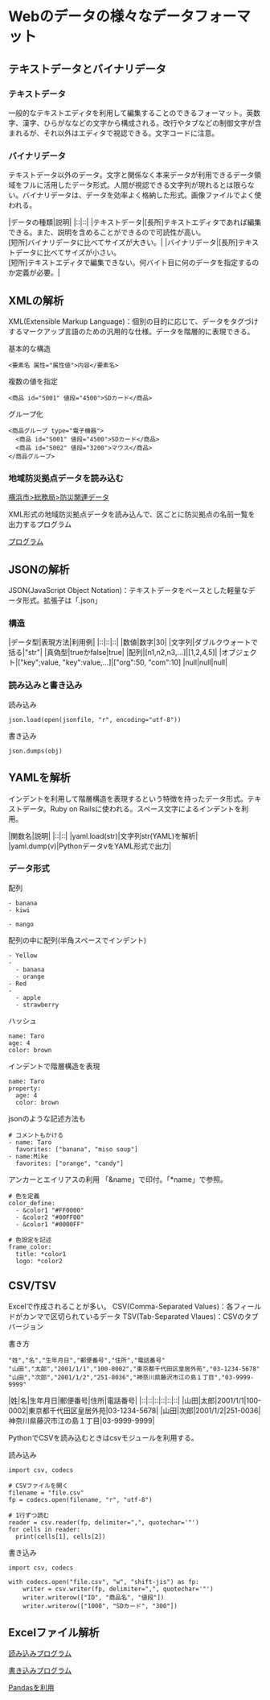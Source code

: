 # Webのデータの様々なデータフォーマット
## テキストデータとバイナリデータ
### テキストデータ
一般的なテキストエディタを利用して編集することのできるフォーマット。英数字、漢字、ひらがななどの文字から構成される。改行やタブなどの制御文字が含まれるが、それ以外はエディタで視認できる。文字コードに注意。

### バイナリデータ
テキストデータ以外のデータ。文字と関係なく本来データが利用できるデータ領域をフルに活用したデータ形式。人間が視認できる文字列が現れるとは限らない。バイナリデータは、データを効率よく格納した形式。画像ファイルでよく使われる。

|データの種類|説明|
|::|::|
|テキストデータ|[長所]テキストエディタであれば編集できる。また、説明を含めることができるので可読性が高い。<br>[短所]バイナリデータに比べてサイズが大きい。|
|バイナリデータ|[長所]テキストデータに比べてサイズが小さい。<br>[短所]テキストエディタで編集できない。何バイト目に何のデータを指定するのか定義が必要。|

## XMLの解析
XML(Extensible Markup Language)：個別の目的に応じて、データをタグづけするマークアップ言語のための汎用的な仕様。データを階層的に表現できる。

基本的な構造

~~~
<要素名 属性="属性値">内容</要素名>
~~~

複数の値を指定

~~~
<商品 id="S001" 値段="4500">SDカード</商品>
~~~

グループ化

~~~
<商品グループ type="電子機器">
  <商品 id="S001" 値段="4500">SDカード</商品>
  <商品 id="S002" 値段="3200">マウス</商品>
</商品グループ>
~~~

### 地域防災拠点データを読み込む
[横浜市>総務局>防災関連データ](http://www.city.yokohama.lg.jp/somu/org/kikikanri/data/)

XML形式の地域防災拠点データを読み込んで、区ごとに防災拠点の名前一覧を出力するプログラム

[プログラム](./programs/xml_bousai.ipynb)

## JSONの解析
JSON(JavaScript Object Notation)：テキストデータをベースとした軽量なデータ形式。拡張子は「.json」

### 構造
|データ型|表現方法|利用例|
|::|::|::|
|数値|数字|30|
|文字列|ダブルクウォートで括る|"str"|
|真偽型|trueかfalse|true|
|配列|[n1,n2,n3,...]|[1,2,4,5]|
|オブジェクト|["key";value, "key":value,...]|["org":50, "com":10]
|null|null|null|

### 読み込みと書き込み
読み込み

~~~
json.load(open(jsonfile, "r", encoding="utf-8"))
~~~

書き込み

~~~
json.dumps(obj)
~~~

## YAMLを解析
インデントを利用して階層構造を表現するという特徴を持ったデータ形式。テキストデータ。Ruby on Railsに使われる。スペース文字によるインデントを利用。

|関数名|説明|
|::|::|
|yaml.load(str)|文字列str(YAML)を解析|
|yaml.dump(v)|PythonデータvをYAML形式で出力|

### データ形式
配列

~~~
- banana
- kiwi

- mango
~~~

配列の中に配列(半角スペースでインデント)

~~~
- Yellow
-
  - banana
  - orange
- Red
-
  - apple
  - strawberry
~~~

ハッシュ

~~~
name: Taro
age: 4
color: brown
~~~

インデントで階層構造を表現

~~~
name: Taro
property:
  age: 4
  color: brown
~~~

jsonのような記述方法も

~~~
# コメントもかける
- name: Taro
  favorites: ["banana", "miso soup"]
- name:Mike
  favorites: ["orange", "candy"]
~~~

アンカーとエイリアスの利用
「&name」で印付。「\*name」で参照。

~~~
# 色を定義
color_define:
  - &color1 "#FF0000"
  - &color2 "#00FF00"
  - &color1 "#0000FF"

# 色設定を記述
frame_color:
  title: *color1
  logo: *color2
~~~

## CSV/TSV
Excelで作成されることが多い。
CSV(Comma-Separated Values)：各フィールドがカンマで区切られているデータ
TSV(Tab-Separated Vlaues)：CSVのタブバージョン

書き方

~~~
"姓","名","生年月日","郵便番号","住所","電話番号"
"山田","太郎","2001/1/1","100-0002","東京都千代田区皇居外苑","03-1234-5678"
"山田","次郎","2001/1/2","251-0036","神奈川県藤沢市江の島１丁目","03-9999-9999"
~~~

|姓|名|生年月日|郵便番号|住所|電話番号|
|::|::|::|::|::|::|
|山田|太郎|2001/1/1|100-0002|東京都千代田区皇居外苑|03-1234-5678|
|山田|次郎|2001/1/2|251-0036|神奈川県藤沢市江の島１丁目|03-9999-9999|

PythonでCSVを読み込むときはcsvモジュールを利用する。

読み込み

~~~
import csv, codecs

# CSVファイルを開く
filename = "file.csv"
fp = codecs.open(filename, "r", "utf-8")

# 1行ずつ読む
reader = csv.reader(fp, delimiter=",", quotechar='"')
for cells in reader:
  print(cells[1], cells[2])
~~~

書き込み

~~~
import csv, codecs

with codecs.open("file.csv", "w", "shift-jis") as fp:
    writer = csv.writer(fp, delimiter=",", quotechar='"')
    writer.writerow(["ID", "商品名", "値段"])
    writer.writerow(["1000", "SDカード", "300"])
~~~

## Excelファイル解析
[読み込みプログラム](./programs/excel_read.ipynb)

[書き込みプログラム](./programs/excel_write.ipynb)

[Pandasを利用](./programs/exce_read_pd.ipynb)
